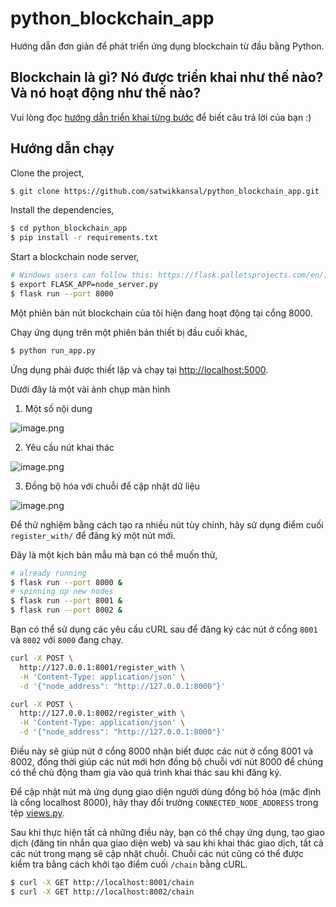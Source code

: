 # python_blockchain_app

Hướng dẫn đơn giản để phát triển ứng dụng blockchain từ đầu bằng Python.

## Blockchain là gì? Nó được triển khai như thế nào? Và nó hoạt động như thế nào?

Vui lòng đọc [hướng dẫn triển khai từng bước](https://www.ibm.com/developerworks/cloud/library/cl-develop-blockchain-app-in-python/index.html) để biết câu trả lời của bạn :)

## Hướng dẫn chạy

Clone the project,

```sh
$ git clone https://github.com/satwikkansal/python_blockchain_app.git
```

Install the dependencies,

```sh
$ cd python_blockchain_app
$ pip install -r requirements.txt
```

Start a blockchain node server,

```sh
# Windows users can follow this: https://flask.palletsprojects.com/en/1.1.x/cli/#application-discovery
$ export FLASK_APP=node_server.py
$ flask run --port 8000
```

Một phiên bản nút blockchain của tôi hiện đang hoạt động tại cổng 8000.


Chạy ứng dụng trên một phiên bản thiết bị đầu cuối khác,

```sh
$ python run_app.py
```

Ứng dụng phải được thiết lập và chạy tại [http://localhost:5000](http://localhost:5000).

Dưới đây là một vài ảnh chụp màn hình

1. Một số nội dung

![image.png](https://github.com/satwikkansal/python_blockchain_app/raw/master/screenshots/1.png)

2. Yêu cầu nút khai thác

![image.png](https://github.com/satwikkansal/python_blockchain_app/raw/master/screenshots/2.png)

3. Đồng bộ hóa với chuỗi để cập nhật dữ liệu

![image.png](https://github.com/satwikkansal/python_blockchain_app/raw/master/screenshots/3.png)

Để thử nghiệm bằng cách tạo ra nhiều nút tùy chỉnh, hãy sử dụng điểm cuối `register_with/` để đăng ký một nút mới.

Đây là một kịch bản mẫu mà bạn có thể muốn thử,

```sh
# already running
$ flask run --port 8000 &
# spinning up new nodes
$ flask run --port 8001 &
$ flask run --port 8002 &
```

Bạn có thể sử dụng các yêu cầu cURL sau để đăng ký các nút ở cổng `8001` và `8002` với `8000` đang chạy.

```sh
curl -X POST \
  http://127.0.0.1:8001/register_with \
  -H 'Content-Type: application/json' \
  -d '{"node_address": "http://127.0.0.1:8000"}'
```

```sh
curl -X POST \
  http://127.0.0.1:8002/register_with \
  -H 'Content-Type: application/json' \
  -d '{"node_address": "http://127.0.0.1:8000"}'
```

Điều này sẽ giúp nút ở cổng 8000 nhận biết được các nút ở cổng 8001 và 8002, đồng thời giúp các nút mới hơn đồng bộ chuỗi với nút 8000 để chúng có thể chủ động tham gia vào quá trình khai thác sau khi đăng ký.

Để cập nhật nút mà ứng dụng giao diện người dùng đồng bộ hóa (mặc định là cổng localhost 8000), hãy thay đổi trường `CONNECTED_NODE_ADDRESS` trong tệp [views.py](/app/views.py).

Sau khi thực hiện tất cả những điều này, bạn có thể chạy ứng dụng, tạo giao dịch (đăng tin nhắn qua giao diện web) và sau khi khai thác giao dịch, tất cả các nút trong mạng sẽ cập nhật chuỗi. Chuỗi các nút cũng có thể được kiểm tra bằng cách khởi tạo điểm cuối `/chain` bằng cURL.

```sh
$ curl -X GET http://localhost:8001/chain
$ curl -X GET http://localhost:8002/chain
```

